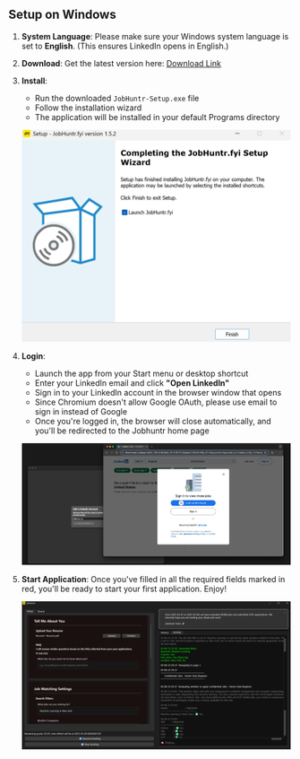 ## Setup on Windows

1. **System Language**: Please make sure your Windows system language is set to **English**. (This ensures LinkedIn opens in English.)

2. **Download**: Get the latest version here: [Download Link](https://jobhuntr.fyi/download/windows)

3. **Install**: 
   - Run the downloaded `JobHuntr-Setup.exe` file
   - Follow the installation wizard
   - The application will be installed in your default Programs directory

   ![Windows Installer](src/windows_finish_install.png)

4. **Login**: 
   - Launch the app from your Start menu or desktop shortcut
   - Enter your LinkedIn email and click **"Open LinkedIn"**
   - Sign in to your LinkedIn account in the browser window that opens
   - Since Chromium doesn't allow Google OAuth, please use email to sign in instead of Google
   - Once you're logged in, the browser will close automatically, and you'll be redirected to the Jobhuntr home page

   ![Windows Login](src/login.png)

5. **Start Application**: Once you've filled in all the required fields marked in red, you'll be ready to start your first application. Enjoy!

   ![Windows UI](src/windows_ui.png) 